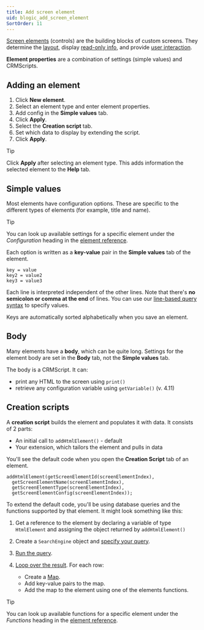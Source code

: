 ```yaml
---
title: Add screen element
uid: blogic_add_screen_element
SortOrder: 11
---
```


[Screen elements](@blogic_elements) (controls) are the building blocks of custom screens. They determine the [layout](@blogic_layout), display [read-only info](@blogic_view_elements), and provide [user interaction](@blogic_form_elements).

**Element properties** are a combination of settings (simple values) and CRMScripts.

## Adding an element

1. Click **New element**.
2. Select an element type and enter element properties.
3. Add config in the **Simple values** tab.
4. Click **Apply**.
5. Select the **Creation script** tab.
6. Set which data to display by extending the script.
7. Click **Apply**.

> [!TIP]
> Click **Apply** after selecting an element type. This adds information the selected element to the **Help** tab.

## Simple values

Most elements have configuration options. These are specific to the different types of elements (for example, title and name).

> [!TIP]
> You can look up available settings for a specific element under the *Configuration* heading in the [element reference](@blogic_elements).

Each option is written as a **key-value** pair in the **Simple values** tab of the element.

```crmscript
key = value
key2 = value2
key3 = value3
```

Each line is interpreted independent of the other lines. Note that there's **no semicolon or comma at the end** of lines. You can use our [line-based query syntax](@crmscript_blogic_query_syntax) to specify values.

Keys are automatically sorted alphabetically when you save an element.

## Body

Many elements have a **body**, which can be quite long. Settings for the element body are set in the **Body** tab, not the **Simple values** tab.

The body is a CRMScript. It can:

* print any HTML to the screen using `print()`
* retrieve any configuration variable using `getVariable()` (v. 4.11)

## Creation scripts

A **creation script** builds the element and populates it with data. It consists of 2 parts:

* An initial call to `addHtmlElement()` - default
* Your extension, which tailors the element and pulls in data

You'll see the default code when you open the **Creation Script** tab of an element.

```crmscript
addHtmlElement(getScreenElementId(screenElementIndex),
  getScreenElementName(screenElementIndex),
  getScreenElementType(screenElementIndex),
  getScreenElementConfig(screenElementIndex));
```

To extend the default code, you'll be using database queries and the functions supported by that element. It might look something like this:

1. Get a reference to the element by declaring a variable of type `HtmlElement` and assigning the object returned by `addHtmlElement()`

2. Create a `SearchEngine` object and [specify your query](@search_engine_select).

3. [Run the query](@search_engine_run).

4. [Loop over the result](@search_engine_results). For each row:
    * Create a [Map](@crmscript_datatypes_map).
    * Add key-value pairs to the map.
    * Add the map to the element using one of the elements functions.

> [!TIP]
> You can look up available functions for a specific element under the *Functions* heading in the [element reference](@blogic_elements).
